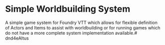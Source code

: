 # Simple Worldbuilding System

A simple game system for Foundry VTT which allows for flexible definition of Actors and Items to assist with worldbuilding or for running games which do not have a more complete system implementation available.# dnd4eAltus

